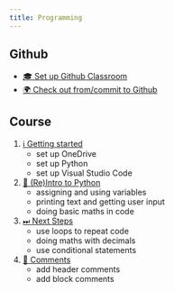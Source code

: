 ```yaml
---
title: Programming
---
```


## Github

- [🎓 Set up Github Classroom](../../classroom/classroom.md)
- [🌍 Check out from/commit to Github](../../classroom/github.md)

## Course

1. [ℹ️ Getting started](01.setup)
    - set up OneDrive
    - set up Python
    - set up Visual Studio Code
2. [🐍 (Re)Intro to Python](02.intro)
    - assigning and using variables
    - printing text and getting user input
    - doing basic maths in code
3. [⏭ Next Steps](03.next-steps)
    - use loops to repeat code
    - doing maths with decimals
    - use conditional statements
4. [💬 Comments](04.comments)
    - add header comments
    - add block comments